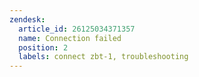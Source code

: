 ```yaml
---
zendesk:
  article_id: 26125034371357
  name: Connection failed
  position: 2
  labels: connect zbt-1, troubleshooting
---
```


